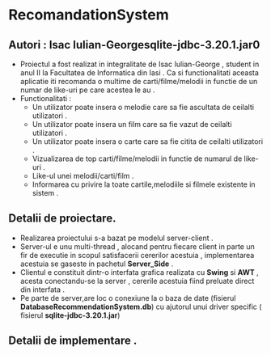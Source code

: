 # RecomandationSystem

## Autori : Isac Iulian-Georgesqlite-jdbc-3.20.1.jar0
 *  Proiectul a fost realizat in integralitate de Isac Iulian-George , student in anul II la Facultatea de Informatica din Iasi . Ca si functionalitati aceasta aplicatie iti recomanda o multime de carti/filme/melodii in functie de un numar de like-uri pe care acestea le au .
 *  Functionalitati : 
       * Un utilizator poate insera o melodie care sa fie ascultata de ceilalti utilizatori .
       * Un utilizator poate insera un film care sa fie vazut de ceilalti utilizatori . 
       * Un  utilizator poate insera o carte care sa fie citita de ceilalti utilizatori .
       * Vizualizarea de top carti/filme/melodii in functie de numarul de like-uri .
       * Like-ul unei melodii/carti/film .
       * Informarea cu privire la toate cartile,melodiile si filmele existente in sistem . 
 
## Detalii de proiectare.
   * Realizarea proiectului s-a bazat pe modelul server-client . 
   * Server-ul e unu multi-thread , alocand pentru fiecare client in parte un fir de executie in scopul satisfacerii cererilor acestuia , implementarea acestuia se gaseste in pachetul **Server_Side** . 
   * Clientul e constituit dintr-o interfata grafica realizata cu **Swing** si **AWT** , acesta conectandu-se la server , cererile acestuia fiind preluate direct din interfata .
   * Pe parte de server,are loc o conexiune la o baza de date (fisierul **DatabaseRecommendationSystem.db**) cu ajutorul unui driver specific ( fisierul **sqlite-jdbc-3.20.1.jar**) 

## Detalii de implementare . 
 
 
 
